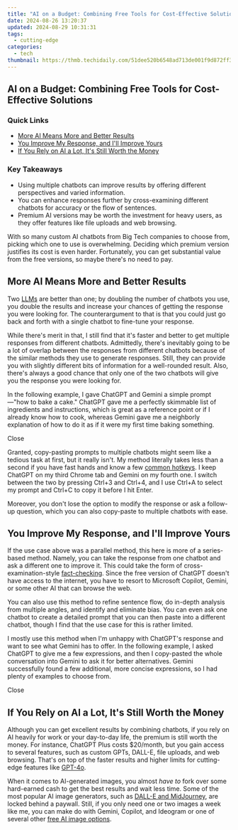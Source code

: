```yaml
---
title: "AI on a Budget: Combining Free Tools for Cost-Effective Solutions"
date: 2024-08-26 13:20:37
updated: 2024-08-29 10:31:31
tags:
  - cutting-edge
categories:
  - tech
thumbnail: https://thmb.techidaily.com/51dee520b6548ad713de001f9d872ff359ce7157fc9657d20a61cd8374fcc9ae.jpg
---
```


## AI on a Budget: Combining Free Tools for Cost-Effective Solutions

### Quick Links

* [More AI Means More and Better Results](https://tech-renaissance.techidaily.com/troubleshooting-the-absence-of-d3dx9nine-eighty-two-dll-error/)
* [You Improve My Response, and I'll Improve Yours](https://extra-approaches.techidaily.com/new-premium-photo-vault-services/)
* [If You Rely on AI a Lot, It's Still Worth the Money](https://instagram-clips.techidaily.com/new-in-2024-the-instagram-edge-vertical-footage-editing-techniques-on-final-cut-x/)

### Key Takeaways

* Using multiple chatbots can improve results by offering different perspectives and varied information.
* You can enhance responses further by cross-examining different chatbots for accuracy or the flow of sentences.
* Premium AI versions may be worth the investment for heavy users, as they offer features like file uploads and web browsing.

 With so many custom AI chatbots from Big Tech companies to choose from, picking which one to use is overwhelming. Deciding which premium version justifies its cost is even harder. Fortunately, you can get substantial value from the free versions, so maybe there's no need to pay.

##  More AI Means More and Better Results

 Two [LLMs](https://extra-support.techidaily.com/2024-approved-picture-perfect-presentation-software-for-impeccable-photo-framing/) are better than one; by doubling the number of chatbots you use, you double the results and increase your chances of getting the response you were looking for. The counterargument to that is that you could just go back and forth with a single chatbot to fine-tune your response.

 While there's merit in that, I still find that it's faster and better to get multiple responses from different chatbots. Admittedly, there's inevitably going to be a lot of overlap between the responses from different chatbots because of the similar methods they use to generate responses. Still, they can provide you with slightly different bits of information for a well-rounded result. Also, there's always a good chance that only one of the two chatbots will give you the response you were looking for.

 In the following example, I gave ChatGPT and Gemini a simple prompt—"how to bake a cake." ChatGPT gave me a perfectly skimmable list of ingredients and instructions, which is great as a reference point or if I already know how to cook, whereas Gemini gave me a neighborly explanation of how to do it as if it were my first time baking something.

Close 

 Granted, copy-pasting prompts to multiple chatbots might seem like a tedious task at first, but it really isn't. My method literally takes less than a second if you have fast hands and know a few [common hotkeys](https://tech-haven.techidaily.com/maximize-employment-opportunities-discover-how-chatgpt-can-aid-in-your-job-hunt/). I keep ChatGPT on my third Chrome tab and Gemini on my fourth one. I switch between the two by pressing Ctrl+3 and Ctrl+4, and I use Ctrl+A to select my prompt and Ctrl+C to copy it before I hit Enter.

 Moreover, you don't lose the option to modify the response or ask a follow-up question, which you can also copy-paste to multiple chatbots with ease.

##  You Improve My Response, and I'll Improve Yours

 If the use case above was a parallel method, this here is more of a series-based method. Namely, you can take the response from one chatbot and ask a different one to improve it. This could take the form of cross-examination-style [fact-checking](https://facebook-video-footage.techidaily.com/new-2024-approved-how-to-add-logowatermark-to-youtube-video/). Since the free version of ChatGPT doesn't have access to the internet, you have to resort to Microsoft Copilot, Gemini, or some other AI that can browse the web.

 You can also use this method to refine sentence flow, do in-depth analysis from multiple angles, and identify and eliminate bias. You can even ask one chatbot to create a detailed prompt that you can then paste into a different chatbot, though I find that the use case for this is rather limited.

 I mostly use this method when I'm unhappy with ChatGPT's response and want to see what Gemini has to offer. In the following example, I asked ChatGPT to give me a few expressions, and then I copy-pasted the whole conversation into Gemini to ask it for better alternatives. Gemini successfully found a few additional, more concise expressions, so I had plenty of examples to choose from.

Close 

##  If You Rely on AI a Lot, It's Still Worth the Money

 Although you can get excellent results by combining chatbots, if you rely on AI heavily for work or your day-to-day life, the premium is still worth the money. For instance, ChatGPT Plus costs $20/month, but you gain access to several features, such as custom GPTs, DALL-E, file uploads, and web browsing. That's on top of the faster results and higher limits for cutting-edge features like [GPT-4o](https://vp-tips.techidaily.com/digitize-effortlessly-turn-to-mematic-for-2024/).

 When it comes to AI-generated images, you almost _have to_ fork over some hard-earned cash to get the best results and wait less time. Some of the most popular AI image generators, such as [DALL-E and MidJourney](https://screen-activity-recording.techidaily.com/new-the-complete-user-manual-how-to-use-screen-recording-on-mac-for-2024/), are locked behind a paywall. Still, if you only need one or two images a week like me, you can make do with Gemini, Copilot, and Ideogram or one of several other [free AI image options](https://win11.techidaily.com/navigate-to-public-ip-using-windows-command-window/).

<ins class="adsbygoogle"
     style="display:block"
     data-ad-format="autorelaxed"
     data-ad-client="ca-pub-7571918770474297"
     data-ad-slot="1223367746"></ins>



<ins class="adsbygoogle"
     style="display:block"
     data-ad-client="ca-pub-7571918770474297"
     data-ad-slot="8358498916"
     data-ad-format="auto"
     data-full-width-responsive="true"></ins>
